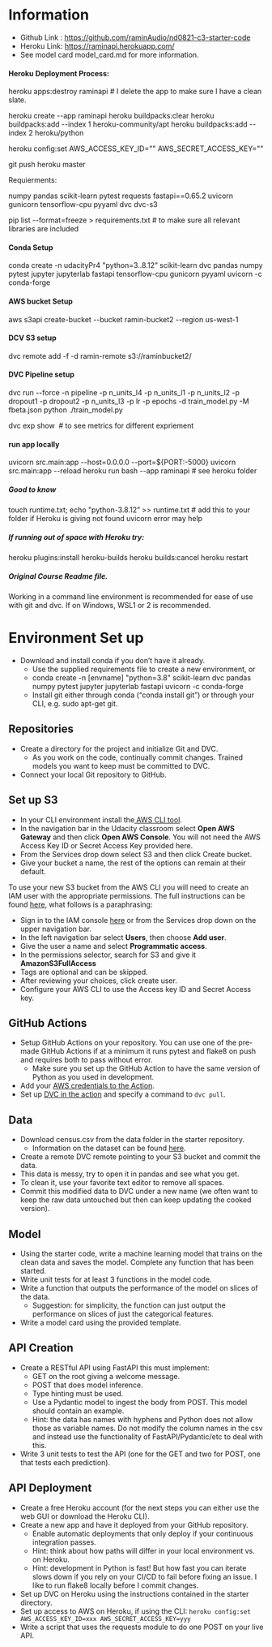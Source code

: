 # Information 

*  Github Link : https://github.com/raminAudio/nd0821-c3-starter-code
*  Heroku Link: https://raminapi.herokuapp.com/
*  See model card model_card.md for more information. 


#### Heroku Deployment Process:
 
heroku apps:destroy raminapi # I delete the app to make sure I have a clean slate. 


heroku create --app raminapi
heroku buildpacks:clear 
heroku buildpacks:add --index 1 heroku-community/apt 
heroku buildpacks:add --index 2 heroku/python 

heroku config:set AWS_ACCESS_KEY_ID="" AWS_SECRET_ACCESS_KEY=""

git push heroku master

Requierments: 

numpy
pandas
scikit-learn
pytest
requests
fastapi==0.65.2
uvicorn
gunicorn
tensorflow-cpu
pyyaml
dvc
dvc-s3

 pip list --format=freeze > requirements.txt # to make sure all relevant libraries are included

#### Conda Setup

conda create -n udacityPr4 "python=3..8.12” scikit-learn dvc pandas numpy pytest jupyter jupyterlab fastapi tensorflow-cpu gunicorn pyyaml uvicorn -c conda-forge

#### AWS bucket Setup
aws s3api create-bucket --bucket ramin-bucket2 --region us-west-1

#### DCV S3 setup
dvc remote add -f -d ramin-remote s3://raminbucket2/

#### DVC Pipeline setup 
dvc run --force -n pipeline -p n_units_l4 -p n_units_l1 -p n_units_l2 -p dropout1 -p dropout2 -p n_units_l3 -p lr -p epochs -d train_model.py -M fbeta.json python ./train_model.py

dvc exp show  # to see metrics for different expriement

#### run app locally
uvicorn src.main:app --host=0.0.0.0 --port=${PORT:-5000}
uvicorn src.main:app --reload
heroku run bash --app raminapi # see heroku folder 

##### Good to know 
touch runtime.txt; echo "python-3.8.12” >> runtime.txt  # add this to your folder if Heroku is giving not found uvicorn error may help

##### If running out of space with Heroku try: 
heroku plugins:install heroku-builds
heroku builds:cancel
heroku restart


##### Original Course Readme file. 
Working in a command line environment is recommended for ease of use with git and dvc. If on Windows, WSL1 or 2 is recommended.

# Environment Set up
* Download and install conda if you don’t have it already.
    * Use the supplied requirements file to create a new environment, or
    * conda create -n [envname] "python=3.8" scikit-learn dvc pandas numpy pytest jupyter jupyterlab fastapi uvicorn -c conda-forge
    * Install git either through conda (“conda install git”) or through your CLI, e.g. sudo apt-get git.

## Repositories

* Create a directory for the project and initialize Git and DVC.
   * As you work on the code, continually commit changes. Trained models you want to keep must be committed to DVC.
* Connect your local Git repository to GitHub.

## Set up S3

* In your CLI environment install the<a href="https://docs.aws.amazon.com/cli/latest/userguide/cli-chap-install.html" target="_blank"> AWS CLI tool</a>.
* In the navigation bar in the Udacity classroom select **Open AWS Gateway** and then click **Open AWS Console**. You will not need the AWS Access Key ID or Secret Access Key provided here.
* From the Services drop down select S3 and then click Create bucket.
* Give your bucket a name, the rest of the options can remain at their default.

To use your new S3 bucket from the AWS CLI you will need to create an IAM user with the appropriate permissions. The full instructions can be found <a href="https://docs.aws.amazon.com/IAM/latest/UserGuide/id_users_create.html#id_users_create_console" target="_blank">here</a>, what follows is a paraphrasing:

* Sign in to the IAM console <a href="https://console.aws.amazon.com/iam/" target="_blank">here</a> or from the Services drop down on the upper navigation bar.
* In the left navigation bar select **Users**, then choose **Add user**.
* Give the user a name and select **Programmatic access**.
* In the permissions selector, search for S3 and give it **AmazonS3FullAccess**
* Tags are optional and can be skipped.
* After reviewing your choices, click create user. 
* Configure your AWS CLI to use the Access key ID and Secret Access key.

## GitHub Actions

* Setup GitHub Actions on your repository. You can use one of the pre-made GitHub Actions if at a minimum it runs pytest and flake8 on push and requires both to pass without error.
   * Make sure you set up the GitHub Action to have the same version of Python as you used in development.
* Add your <a href="https://github.com/marketplace/actions/configure-aws-credentials-action-for-github-actions" target="_blank">AWS credentials to the Action</a>.
* Set up <a href="https://github.com/iterative/setup-dvc" target="_blank">DVC in the action</a> and specify a command to `dvc pull`.

## Data

* Download census.csv from the data folder in the starter repository.
   * Information on the dataset can be found <a href="https://archive.ics.uci.edu/ml/datasets/census+income" target="_blank">here</a>.
* Create a remote DVC remote pointing to your S3 bucket and commit the data.
* This data is messy, try to open it in pandas and see what you get.
* To clean it, use your favorite text editor to remove all spaces.
* Commit this modified data to DVC under a new name (we often want to keep the raw data untouched but then can keep updating the cooked version).

## Model

* Using the starter code, write a machine learning model that trains on the clean data and saves the model. Complete any function that has been started.
* Write unit tests for at least 3 functions in the model code.
* Write a function that outputs the performance of the model on slices of the data.
   * Suggestion: for simplicity, the function can just output the performance on slices of just the categorical features.
* Write a model card using the provided template.

## API Creation

* Create a RESTful API using FastAPI this must implement:
   * GET on the root giving a welcome message.
   * POST that does model inference.
   * Type hinting must be used.
   * Use a Pydantic model to ingest the body from POST. This model should contain an example.
    * Hint: the data has names with hyphens and Python does not allow those as variable names. Do not modify the column names in the csv and instead use the functionality of FastAPI/Pydantic/etc to deal with this.
* Write 3 unit tests to test the API (one for the GET and two for POST, one that tests each prediction).

## API Deployment

* Create a free Heroku account (for the next steps you can either use the web GUI or download the Heroku CLI).
* Create a new app and have it deployed from your GitHub repository.
   * Enable automatic deployments that only deploy if your continuous integration passes.
   * Hint: think about how paths will differ in your local environment vs. on Heroku.
   * Hint: development in Python is fast! But how fast you can iterate slows down if you rely on your CI/CD to fail before fixing an issue. I like to run flake8 locally before I commit changes.
* Set up DVC on Heroku using the instructions contained in the starter directory.
* Set up access to AWS on Heroku, if using the CLI: `heroku config:set AWS_ACCESS_KEY_ID=xxx AWS_SECRET_ACCESS_KEY=yyy`
* Write a script that uses the requests module to do one POST on your live API.
